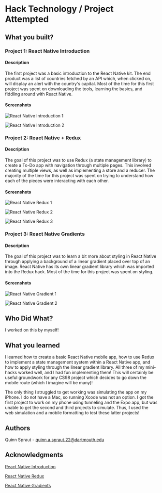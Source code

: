 # Hack Technology / Project Attempted


## What you built? 

### Project 1: React Native Introduction

#### Description

The first project was a basic introduction to the React Native kit. The end product was a list of countries fetched by an API which, when clicked on, will display an alert with the country's capital. Most of the time for this first project was spent on downloading the tools, learning the basics, and fiddling around with React Native.

#### Screenshots

![React Native Introduction 1](./screenshots/ReactNativeIntro1.PNG)

![React Native Introduction 2](./screenshots/ReactNativeIntro2.PNG)

### Project 2: React Native + Redux

#### Description

The goal of this project was to use Redux (a state management library) to create a To-Do app with navigation through multiple pages. This involved creating multiple views, as well as implementing a store and a reducer. The majority of the time for this project was spent on trying to understand how each of the pieces were interacting with each other.

#### Screenshots

![React Native Redux 1](./screenshots/ReactNativeRedux1.PNG)

![React Native Redux 2](./screenshots/ReactNativeRedux2.PNG)

![React Native Redux 3](./screenshots/ReactNativeRedux3.PNG)

### Project 3: React Native Gradients

#### Description

The goal of this project was to learn a bit more about styling in React Native through applying a background of a linear gradient placed over top of an image. React Native has its own linear gradient library which was imported into the Redux hack. Most of the time for this project was spent on styling.

#### Screenshots

![React Native Gradient 1](./screenshots/LinearGradient1.PNG)

![React Native Gradient 2](./screenshots/LinearGradient2.PNG)

## Who Did What?

I worked on this by myself!

## What you learned

I learned how to create a basic React Native mobile app, how to use Redux to implement a state management system within a React Native app, and how to apply styling through the linear gradient library. All three of my mini-hacks worked well, and I had fun implementing them! This will certainly be useful groundwork for any CS98 project which decides to go down the mobile route (which I imagine will be many)!

The only thing I struggled to get working was simulating the app on my iPhone. I do not have a Mac, so running Xcode was not an option. I got the first project to work on my phone using tunneling and the Expo app, but was unable to get the second and third projects to simulate. Thus, I used the web simulation and a mobile formatting to test these latter projects!

## Authors

Quinn Spraut - quinn.a.spraut.22@dartmouth.edu

## Acknowledgments

[React Native Introduction](https://www.instamobile.io/react-native-tutorials/build-react-native-app/)

[React Native Redux](https://www.instamobile.io/mobile-development/react-native-redux/)

[React Native Gradients](https://www.instamobile.io/mobile-development/gradients-react-native/)
